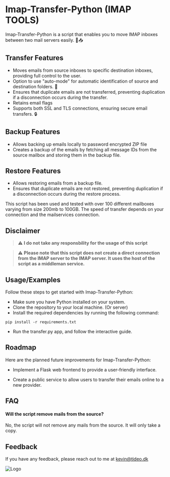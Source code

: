 
# Imap-Transfer-Python (IMAP TOOLS)

Imap-Transfer-Python is a script that enables you to move IMAP inboxes between two mail servers easily. 📨📥

## Transfer Features
* Moves emails from source inboxes to specific destination inboxes, providing full control to the user. 
* Option to use "auto-mode" for automatic identification of source and destination folders. 🔄
* Ensures that duplicate emails are not transferred, preventing duplication if a disconnection occurs during the transfer. 
* Retains email flags
* Supports both SSL and TLS connections, ensuring secure email transfers. 🔒

## Backup Features
* Allows backing up emails locally to password encrypted ZIP file
* Creates a backup of the emails by fetching all message IDs from the source mailbox and storing them in the backup file.

## Restore Features
* Allows restoring emails from a backup file.
* Ensures that duplicate emails are not restored, preventing duplication if a disconnection occurs during the restore process.

This script has been used and tested with over 100 different mailboxes varying from size 200mb to 100GB. The speed of transfer depends on your connection and the mailservices connection. 

Disclaimer
----
> ⚠️ **I do not take any responsbility for the usage of this script**


> ⚠️ **Please note that this script does not create a direct connection from the IMAP server to the IMAP server. It uses the host of the script as a middleman service.**
## Usage/Examples



Follow these steps to get started with Imap-Transfer-Python:

* Make sure you have Python installed on your system.
* Clone the repository to your local machine. (Or server)
* Install the required dependencies by running the following command:

```
pip install -r requirements.txt
```

* Run the transfer.py app, and follow the interactive guide.
## Roadmap

Here are the planned future improvements for Imap-Transfer-Python:


- Implement a Flask web frontend to provide a user-friendly interface.

- Create a public service to allow users to transfer their emails online to a new provider.


## FAQ

#### Will the script remove mails from the source?
No, the script will not remove any mails from the source. It will only take a copy.


## Feedback

If you have any feedback, please reach out to me at kevin@tideo.dk


![Logo](https://tideo.dk/images/logo-dark.png)

